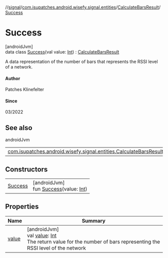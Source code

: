 //[signal](../../../../index.md)/[com.isupatches.android.wisefy.signal.entities](../../index.md)/[CalculateBarsResult](../index.md)/[Success](index.md)

# Success

[androidJvm]\
data class [Success](index.md)(val value: [Int](https://kotlinlang.org/api/latest/jvm/stdlib/kotlin/-int/index.html)) : [CalculateBarsResult](../index.md)

A data representation of the number of bars that represents the RSSI level of a network.

#### Author

Patches Klinefelter

#### Since

03/2022

## See also

androidJvm

| | |
|---|---|
| [com.isupatches.android.wisefy.signal.entities.CalculateBarsResult](../index.md) |  |

## Constructors

| | |
|---|---|
| [Success](-success.md) | [androidJvm]<br>fun [Success](-success.md)(value: [Int](https://kotlinlang.org/api/latest/jvm/stdlib/kotlin/-int/index.html)) |

## Properties

| Name | Summary |
|---|---|
| [value](value.md) | [androidJvm]<br>val [value](value.md): [Int](https://kotlinlang.org/api/latest/jvm/stdlib/kotlin/-int/index.html)<br>The return value for the number of bars representing the RSSI level of the network |
